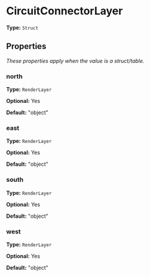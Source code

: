 # CircuitConnectorLayer

**Type:** `Struct`

## Properties

*These properties apply when the value is a struct/table.*

### north

**Type:** `RenderLayer`

**Optional:** Yes

**Default:** "object"

### east

**Type:** `RenderLayer`

**Optional:** Yes

**Default:** "object"

### south

**Type:** `RenderLayer`

**Optional:** Yes

**Default:** "object"

### west

**Type:** `RenderLayer`

**Optional:** Yes

**Default:** "object"

